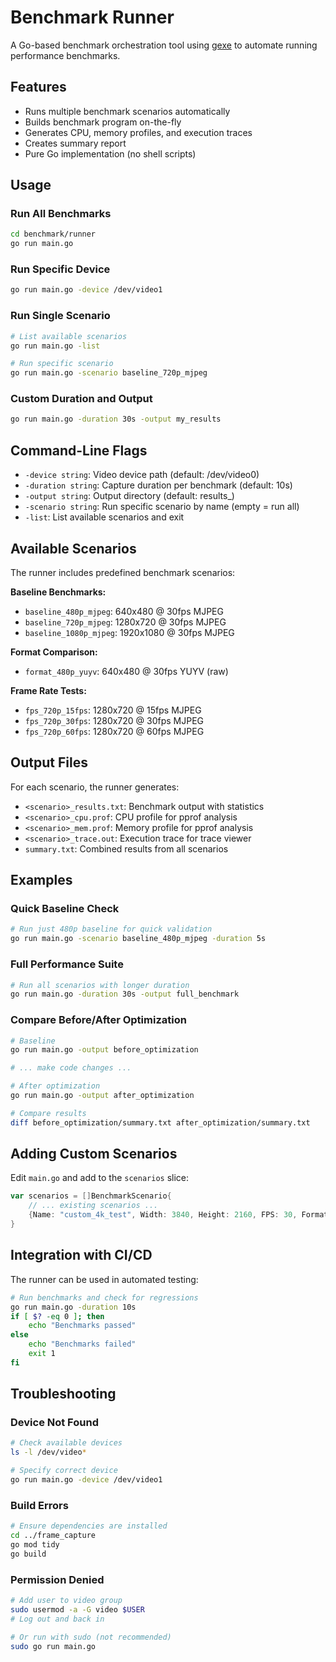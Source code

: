 # Benchmark Runner

A Go-based benchmark orchestration tool using [gexe](https://github.com/vladimirvivien/gexe) to automate running performance benchmarks.

## Features

- Runs multiple benchmark scenarios automatically
- Builds benchmark program on-the-fly
- Generates CPU, memory profiles, and execution traces
- Creates summary report
- Pure Go implementation (no shell scripts)

## Usage

### Run All Benchmarks

```bash
cd benchmark/runner
go run main.go
```

### Run Specific Device

```bash
go run main.go -device /dev/video1
```

### Run Single Scenario

```bash
# List available scenarios
go run main.go -list

# Run specific scenario
go run main.go -scenario baseline_720p_mjpeg
```

### Custom Duration and Output

```bash
go run main.go -duration 30s -output my_results
```

## Command-Line Flags

- `-device string`: Video device path (default: /dev/video0)
- `-duration string`: Capture duration per benchmark (default: 10s)
- `-output string`: Output directory (default: results_<timestamp>)
- `-scenario string`: Run specific scenario by name (empty = run all)
- `-list`: List available scenarios and exit

## Available Scenarios

The runner includes predefined benchmark scenarios:

**Baseline Benchmarks:**
- `baseline_480p_mjpeg`: 640x480 @ 30fps MJPEG
- `baseline_720p_mjpeg`: 1280x720 @ 30fps MJPEG
- `baseline_1080p_mjpeg`: 1920x1080 @ 30fps MJPEG

**Format Comparison:**
- `format_480p_yuyv`: 640x480 @ 30fps YUYV (raw)

**Frame Rate Tests:**
- `fps_720p_15fps`: 1280x720 @ 15fps MJPEG
- `fps_720p_30fps`: 1280x720 @ 30fps MJPEG
- `fps_720p_60fps`: 1280x720 @ 60fps MJPEG

## Output Files

For each scenario, the runner generates:

- `<scenario>_results.txt`: Benchmark output with statistics
- `<scenario>_cpu.prof`: CPU profile for pprof analysis
- `<scenario>_mem.prof`: Memory profile for pprof analysis
- `<scenario>_trace.out`: Execution trace for trace viewer
- `summary.txt`: Combined results from all scenarios

## Examples

### Quick Baseline Check

```bash
# Run just 480p baseline for quick validation
go run main.go -scenario baseline_480p_mjpeg -duration 5s
```

### Full Performance Suite

```bash
# Run all scenarios with longer duration
go run main.go -duration 30s -output full_benchmark
```

### Compare Before/After Optimization

```bash
# Baseline
go run main.go -output before_optimization

# ... make code changes ...

# After optimization
go run main.go -output after_optimization

# Compare results
diff before_optimization/summary.txt after_optimization/summary.txt
```

## Adding Custom Scenarios

Edit `main.go` and add to the `scenarios` slice:

```go
var scenarios = []BenchmarkScenario{
    // ... existing scenarios ...
    {Name: "custom_4k_test", Width: 3840, Height: 2160, FPS: 30, Format: "MJPEG"},
}
```

## Integration with CI/CD

The runner can be used in automated testing:

```bash
# Run benchmarks and check for regressions
go run main.go -duration 10s
if [ $? -eq 0 ]; then
    echo "Benchmarks passed"
else
    echo "Benchmarks failed"
    exit 1
fi
```

## Troubleshooting

### Device Not Found

```bash
# Check available devices
ls -l /dev/video*

# Specify correct device
go run main.go -device /dev/video1
```

### Build Errors

```bash
# Ensure dependencies are installed
cd ../frame_capture
go mod tidy
go build
```

### Permission Denied

```bash
# Add user to video group
sudo usermod -a -G video $USER
# Log out and back in

# Or run with sudo (not recommended)
sudo go run main.go
```
